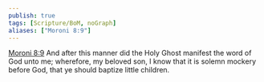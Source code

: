```yaml
---
publish: true
tags: [Scripture/BoM, noGraph]
aliases: ["Moroni 8:9"]
---
```

[Moroni 8:9](https://churchofjesuschrist.org/study/scriptures/bofm/moro/8?lang=eng&id=p9#p9) And after this manner did the Holy Ghost manifest the word of God unto me; wherefore, my beloved son, I know that it is solemn mockery before God, that ye should baptize little children.
